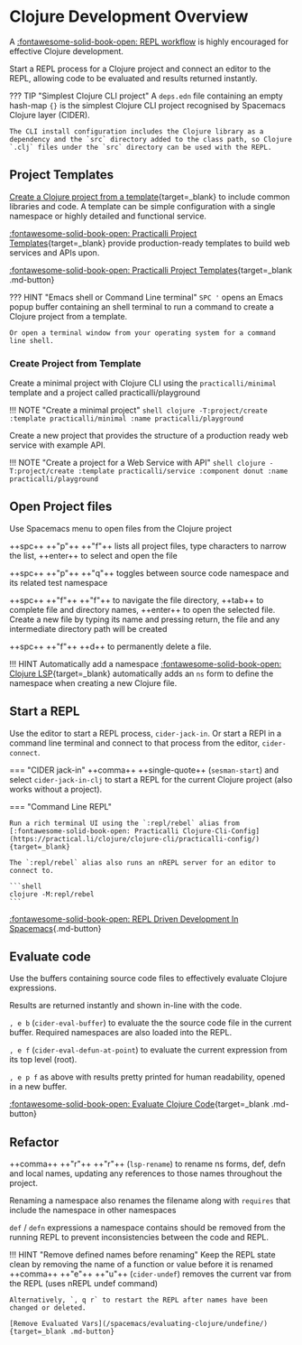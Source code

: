 # Clojure Development Overview

A [:fontawesome-solid-book-open: REPL workflow](/spacemacs/introduction/repl-workflow.md) is highly encouraged for effective Clojure development.

Start a REPL process for a Clojure project and connect an editor to the REPL, allowing code to be evaluated and results returned instantly. 

??? TIP "Simplest Clojure CLI project"
    A `deps.edn` file containing an empty hash-map `{}` is the simplest Clojure CLI project recognised by Spacemacs Clojure layer (CIDER).

    The CLI install configuration includes the Clojure library as a dependency and the `src` directory added to the class path, so Clojure `.clj` files under the `src` directory can be used with the REPL.


## Project Templates

[Create a Clojure project from a template](https://practical.li/clojure/clojure-cli/projects/templates/){target=_blank} to include common libraries and code.  A template can be simple configuration with a single namespace or highly detailed and functional service.

[:fontawesome-solid-book-open: Practicalli Project Templates](https://practical.li/clojure/clojure-cli/projects/templates/practicalli/){target=_blank} provide production-ready templates to build web services and APIs upon.

[:fontawesome-solid-book-open: Practicalli Project Templates](https://practical.li/clojure/clojure-cli/projects/templates/practicalli/){target=_blank .md-button}

??? HINT "Emacs shell or Command Line terminal"
    `SPC '` opens an Emacs popup buffer containing an shell terminal to run a command to create a Clojure project from a template.  

    Or open a terminal window from your operating system for a command line shell.


### Create Project from Template

Create a minimal project with Clojure CLI using the `practicalli/minimal` template and a project called practicalli/playground

!!! NOTE "Create a minimal project"
    ```shell
    clojure -T:project/create :template practicalli/minimal :name practicalli/playground
    ```

Create a new project that provides the structure of a production ready web service with example API.

!!! NOTE "Create a project for a Web Service with API"
    ```shell
    clojure -T:project/create :template practicalli/service :component donut :name practicalli/playground
    ```

## Open Project files

Use Spacemacs menu to open files from the Clojure project

++spc++ ++"p"++ ++"f"++ lists all project files, type characters to narrow the list, ++enter++ to select and open the file

++spc++ ++"p"++ ++"q"++ toggles between source code namespace and its related test namespace

++spc++ ++"f"++ ++"f"++ to navigate the file directory, ++tab++ to complete file and directory names, ++enter++ to open the selected file.  Create a new file by typing its name and pressing return, the file and any intermediate directory path will be created

++spc++ ++"f"++ ++d++ to permanently delete a file.

!!! HINT Automatically add a namespace
    [:fontawesome-solid-book-open: Clojure LSP](/spacemacs/refactor/clojure-lsp/){target=_blank} automatically adds an `ns` form to define the namespace when creating a new Clojure file.


## Start a REPL

Use the editor to start a REPL process, `cider-jack-in`.  Or start a REPl in a command line terminal and connect to that process from the editor, `cider-connect`.

=== "CIDER jack-in"
    ++comma++ ++single-quote++ (`sesman-start`) and select `cider-jack-in-clj` to start a REPL for the current Clojure project (also works without a project).

=== "Command Line REPL"

    Run a rich terminal UI using the `:repl/rebel` alias from [:fontawesome-solid-book-open: Practicalli Clojure-Cli-Config](https://practical.li/clojure/clojure-cli/practicalli-config/){target=_blank}

    The `:repl/rebel` alias also runs an nREPL server for an editor to connect to.

    ```shell
    clojure -M:repl/rebel
    ```

[:fontawesome-solid-book-open: REPL Driven Development In Spacemacs](/spacemacs/clojure-repl/){.md-button}


## Evaluate code

Use the buffers containing source code files to effectively evaluate Clojure expressions.

Results are returned instantly and shown in-line with the code.

`, e b` (`cider-eval-buffer`) to evaluate the the source code file in the current buffer.  Required namespaces are also loaded into the REPL.

`, e f` (`cider-eval-defun-at-point`) to evaluate the current expression from its top level (root).

`, e p f` as above with results pretty printed for human readability, opened in a new buffer.

[:fontawesome-solid-book-open: Evaluate Clojure Code](/spacemacs/evaluating-clojure/){target=_blank .md-button}


## Refactor

++comma++ ++"r"++ ++"r"++ (`lsp-rename`) to rename ns forms, def, defn and local names, updating any references to those names throughout the project.

Renaming a namespace also renames the filename along with `requires` that include the namespace in other namespaces

`def` / `defn` expressions a namespace contains should be removed from the running REPL to prevent inconsistencies between the code and REPL.

!!! HINT "Remove defined names before renaming"
    Keep the REPL state clean by removing the name of a function or value before it is renamed
    ++comma++ ++"e"++ ++"u"++ (`cider-undef`) removes the current var from the REPL (uses nREPL undef command)

    Alternatively, `, q r` to restart the REPL after names have been changed or deleted.

    [Remove Evaluated Vars](/spacemacs/evaluating-clojure/undefine/){target=_blank .md-button} 

